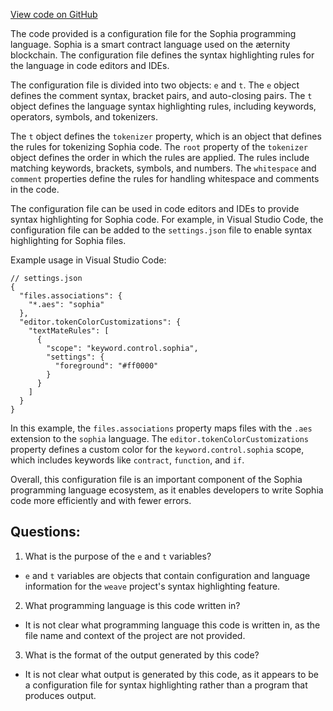 [View code on GitHub](https://github.com/wandb/weave/weave/frontend/assets/sophia.b9746272.js)

The code provided is a configuration file for the Sophia programming language. Sophia is a smart contract language used on the æternity blockchain. The configuration file defines the syntax highlighting rules for the language in code editors and IDEs. 

The configuration file is divided into two objects: `e` and `t`. The `e` object defines the comment syntax, bracket pairs, and auto-closing pairs. The `t` object defines the language syntax highlighting rules, including keywords, operators, symbols, and tokenizers. 

The `t` object defines the `tokenizer` property, which is an object that defines the rules for tokenizing Sophia code. The `root` property of the `tokenizer` object defines the order in which the rules are applied. The rules include matching keywords, brackets, symbols, and numbers. The `whitespace` and `comment` properties define the rules for handling whitespace and comments in the code. 

The configuration file can be used in code editors and IDEs to provide syntax highlighting for Sophia code. For example, in Visual Studio Code, the configuration file can be added to the `settings.json` file to enable syntax highlighting for Sophia files. 

Example usage in Visual Studio Code:
```
// settings.json
{
  "files.associations": {
    "*.aes": "sophia"
  },
  "editor.tokenColorCustomizations": {
    "textMateRules": [
      {
        "scope": "keyword.control.sophia",
        "settings": {
          "foreground": "#ff0000"
        }
      }
    ]
  }
}
```
In this example, the `files.associations` property maps files with the `.aes` extension to the `sophia` language. The `editor.tokenColorCustomizations` property defines a custom color for the `keyword.control.sophia` scope, which includes keywords like `contract`, `function`, and `if`. 

Overall, this configuration file is an important component of the Sophia programming language ecosystem, as it enables developers to write Sophia code more efficiently and with fewer errors.
## Questions: 
 1. What is the purpose of the `e` and `t` variables?
- `e` and `t` variables are objects that contain configuration and language information for the `weave` project's syntax highlighting feature.

2. What programming language is this code written in?
- It is not clear what programming language this code is written in, as the file name and context of the project are not provided.

3. What is the format of the output generated by this code?
- It is not clear what output is generated by this code, as it appears to be a configuration file for syntax highlighting rather than a program that produces output.